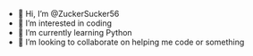 - 👋 Hi, I’m @ZuckerSucker56
- 👀 I’m interested in coding
- 🌱 I’m currently learning Python
- 💞️ I’m looking to collaborate on helping me code or something

<!---
ZuckerSucker56/ZuckerSucker56 is a ✨ special ✨ repository because its `README.md` (this file) appears on your GitHub profile.
You can click the Preview link to take a look at your changes.
--->

